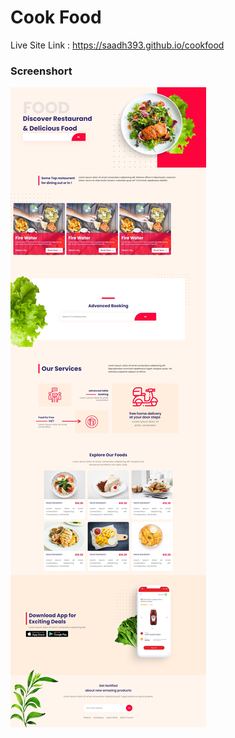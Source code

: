 # Cook Food

Live Site Link : https://saadh393.github.io/cookfood

### Screenshort

![](https://raw.githubusercontent.com/saadh393/cookfood/main/screenshort.jpeg)
